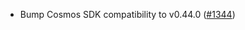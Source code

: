  - Bump Cosmos SDK compatibility to v0.44.0 ([#1344](https://github.com/informalsystems/ibc-rs/issues/1344))

